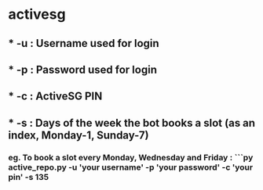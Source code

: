 # activesg

## * -u : Username used for login
## * -p : Password used for login
## * -c : ActiveSG PIN
## * -s : Days of the week the bot books a slot (as an index, Monday-1, Sunday-7)

### eg. To book a slot every Monday, Wednesday and Friday : ```py active_repo.py -u 'your username' -p 'your password' -c 'your pin' -s 135 
